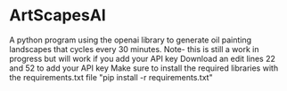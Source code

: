 # ArtScapesAI
A python program using the openai library to generate oil painting landscapes that cycles every 30 minutes. 
Note- this is still a work in progress but will work if you add your API key
Download an edit lines 22 and 52 to add your API key
Make sure to install the required libraries with the requirements.txt file
"pip install -r requirements.txt"
